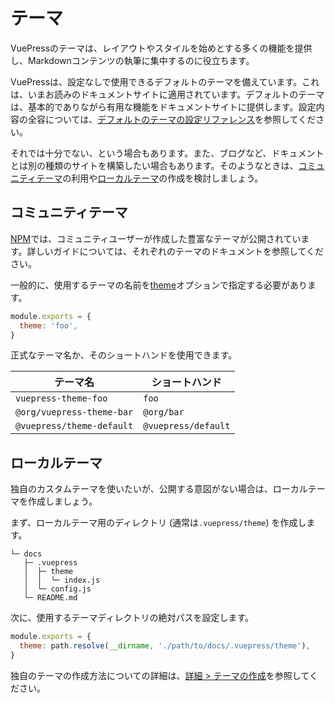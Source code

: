 # テーマ

VuePressのテーマは、レイアウトやスタイルを始めとする多くの機能を提供し、Markdownコンテンツの執筆に集中するのに役立ちます。

VuePressは、設定なしで使用できるデフォルトのテーマを備えています。これは、いまお読みのドキュメントサイトに適用されています。デフォルトのテーマは、基本的でありながら有用な機能をドキュメントサイトに提供します。設定内容の全容については、[デフォルトのテーマの設定リファレンス](../reference/default-theme/config.md)を参照してください。

それでは十分でない、という場合もあります。また、ブログなど、ドキュメントとは別の種類のサイトを構築したい場合もあります。そのようなときは、[コミュニティテーマ](#community-theme)の利用や[ローカルテーマ](#local-theme)の作成を検討しましょう。

## コミュニティテーマ

[NPM](https://www.npmjs.com/search?q=keywords:vuepress-theme)では、コミュニティユーザーが作成した豊富なテーマが公開されています。詳しいガイドについては、それぞれのテーマのドキュメントを参照してください。

一般的に、使用するテーマの名前を[theme](../reference/config.md#theme)オプションで指定する必要があります。

```js
module.exports = {
  theme: 'foo',
}
```

正式なテーマ名か、そのショートハンドを使用できます。

|          テーマ名          |    ショートハンド     |
|---------------------------|---------------------|
| `vuepress-theme-foo`      | `foo`               |
| `@org/vuepress-theme-bar` | `@org/bar`          |
| `@vuepress/theme-default` | `@vuepress/default` |

## ローカルテーマ

独自のカスタムテーマを使いたいが、公開する意図がない場合は、ローカルテーマを作成しましょう。

まず、ローカルテーマ用のディレクトリ (通常は`.vuepress/theme`) を作成します。

```
└─ docs
   ├─ .vuepress
   │  ├─ theme
   │  │  └─ index.js
   │  └─ config.js
   └─ README.md
```

次に、使用するテーマディレクトリの絶対パスを設定します。

```js
module.exports = {
  theme: path.resolve(__dirname, './path/to/docs/.vuepress/theme'),
}
```

独自のテーマの作成方法についての詳細は、[詳細 > テーマの作成](../advanced/theme.md)を参照してください。